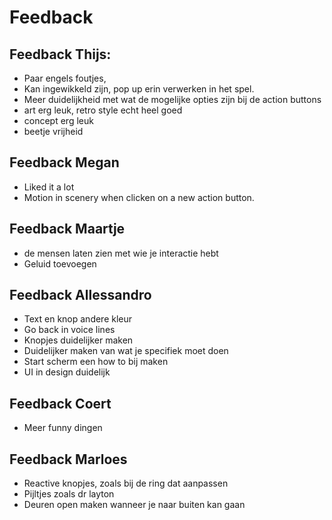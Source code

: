 # Feedback

## Feedback Thijs:

-   Paar engels foutjes,
-   Kan ingewikkeld zijn, pop up erin verwerken in het spel.
-   Meer duidelijkheid met wat de mogelijke opties zijn bij de action buttons
-   art erg leuk, retro style echt heel goed
-   concept erg leuk
-   beetje vrijheid

## Feedback Megan

-   Liked it a lot
-   Motion in scenery when clicken on a new action button.

## Feedback Maartje

-   de mensen laten zien met wie je interactie hebt
-   Geluid toevoegen

## Feedback Allessandro

-   Text en knop andere kleur
-   Go back in voice lines
-   Knopjes duidelijker maken
-   Duidelijker maken van wat je specifiek moet doen
-   Start scherm een how to bij maken
-   UI in design duidelijk

## Feedback Coert

-   Meer funny dingen

## Feedback Marloes

-   Reactive knopjes, zoals bij de ring dat aanpassen
-   Pijltjes zoals dr layton
-   Deuren open maken wanneer je naar buiten kan gaan
